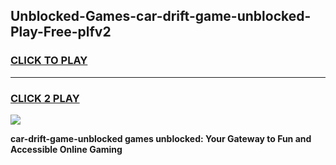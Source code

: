 
## Unblocked-Games-car-drift-game-unblocked-Play-Free-plfv2
<h3>
<a href="https://premium76.site?title=car-drift-game-unblocked&ref=23A">CLICK TO PLAY</a></h3>
<hr>

<h3>
<a href="https://premium76.site?title=car-drift-game-unblocked&ref=23A">CLICK 2 PLAY</a>
  
</h3>

<a href="https://premium76.site?title=car-drift-game-unblocked&ref=23A"><img src="https://clearcache.store/games.png"></a>


**car-drift-game-unblocked games unblocked: Your Gateway to Fun and Accessible Online Gaming**
